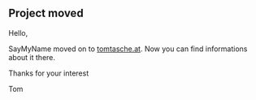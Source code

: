 ## Project moved ##

Hello,

SayMyName moved on to [tomtasche.at](http://saymyname.tomtasche.at). Now you can find informations about it there.

Thanks for your interest

Tom